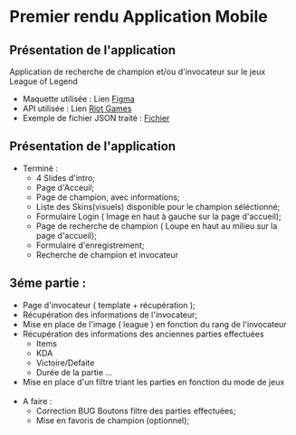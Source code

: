  # Premier rendu Application Mobile
 
 ## Présentation de l'application

Application de recherche de champion et/ou d'invocateur sur le jeux League of Legend 

 - Maquette utilisée : Lien [Figma](https://www.figma.com/file/J5XS8Q6WwlgZBpy3l2Hx6D/Summoner---LOL-App-(Community)?type=design&node-id=1228-7332&mode=design&t=gBHLeY7O77w1jR0j-0)
 - API utilisée : Lien [Riot Games](https://developer.riotgames.com/apis)
 - Exemple de fichier JSON traité : [Fichier](https://ddragon.leagueoflegends.com/cdn/13.22.1/data/en_US/champion/Aatrox.json)

 ## Présentation de l'application

 - Terminé : 
   - 4 Slides d'intro; 
   - Page d'Acceuil;
   - Page de champion, avec informations; 
   - Liste des Skins(visuels) disponible pour le champion séléctionné;
   - Formulaire Login ( Image en haut à gauche sur la page d'accueil);
   - Page de recherche de champion ( Loupe en haut au milieu sur la page d'accueil);
   - Formulaire d'enregistrement;
   - Recherche de champion et invocateur

## 3éme partie : 

   - Page d'invocateur ( template + récupération );
   - Récupération des informations de l'invocateur;
   - Mise en place de l'image ( league ) en fonction du rang de l'invocateur
   - Récupération des informations des anciennes parties effectuées
     - Items
     - KDA
     - Victoire/Defaite
     - Durée de la partie ...
   - Mise en place d'un filtre triant les parties en fonction du mode de jeux
<br><br>
 - A faire : 
   - Correction BUG Boutons filtre des parties effectuées; 
   - Mise en favoris de champion (optionnel);
 
